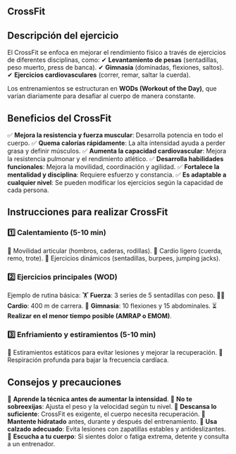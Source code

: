 ## CrossFit

## **Descripción del ejercicio**

El CrossFit se enfoca en mejorar el rendimiento físico a través de ejercicios de diferentes disciplinas, como:
 ✔ **Levantamiento de pesas** (sentadillas, peso muerto, press de banca).
 ✔ **Gimnasia** (dominadas, flexiones, saltos).
 ✔ **Ejercicios cardiovasculares** (correr, remar, saltar la cuerda).

Los entrenamientos se estructuran en **WODs (Workout of the Day)**, que varían diariamente para desafiar al cuerpo de manera constante.



## **Beneficios del CrossFit**

✅ **Mejora la resistencia y fuerza muscular**: Desarrolla potencia en todo el cuerpo.
 ✅ **Quema calorías rápidamente**: La alta intensidad ayuda a perder grasa y definir músculos.
 ✅ **Aumenta la capacidad cardiovascular**: Mejora la resistencia pulmonar y el rendimiento atlético.
 ✅ **Desarrolla habilidades funcionales**: Mejora la movilidad, coordinación y agilidad.
 ✅ **Fortalece la mentalidad y disciplina**: Requiere esfuerzo y constancia.
 ✅ **Es adaptable a cualquier nivel**: Se pueden modificar los ejercicios según la capacidad de cada persona.



## **Instrucciones para realizar CrossFit**

### **1️⃣ Calentamiento (5-10 min)**

🔹 Movilidad articular (hombros, caderas, rodillas).
 🔹 Cardio ligero (cuerda, remo, trote).
 🔹 Ejercicios dinámicos (sentadillas, burpees, jumping jacks).

### **2️⃣ Ejercicios principales (WOD)**

Ejemplo de rutina básica:
 🏋️ **Fuerza**: 3 series de 5 sentadillas con peso.
 🏃‍♂️ **Cardio**: 400 m de carrera.
 💪 **Gimnasia**: 10 flexiones y 15 abdominales.
 ⏳ **Realizar en el menor tiempo posible (AMRAP o EMOM)**.

### **3️⃣ Enfriamiento y estiramientos (5-10 min)**

🔹 Estiramientos estáticos para evitar lesiones y mejorar la recuperación.
 🔹 Respiración profunda para bajar la frecuencia cardíaca.



## **Consejos y precauciones**

🚨 **Aprende la técnica antes de aumentar la intensidad**.
 🚨 **No te sobreexijas**: Ajusta el peso y la velocidad según tu nivel.
 🚨 **Descansa lo suficiente**: CrossFit es exigente, el cuerpo necesita recuperación.
 🚨 **Mantente hidratado** antes, durante y después del entrenamiento.
 🚨 **Usa calzado adecuado**: Evita lesiones con zapatillas estables y antideslizantes.
 🚨 **Escucha a tu cuerpo**: Si sientes dolor o fatiga extrema, detente y consulta a un entrenador.
